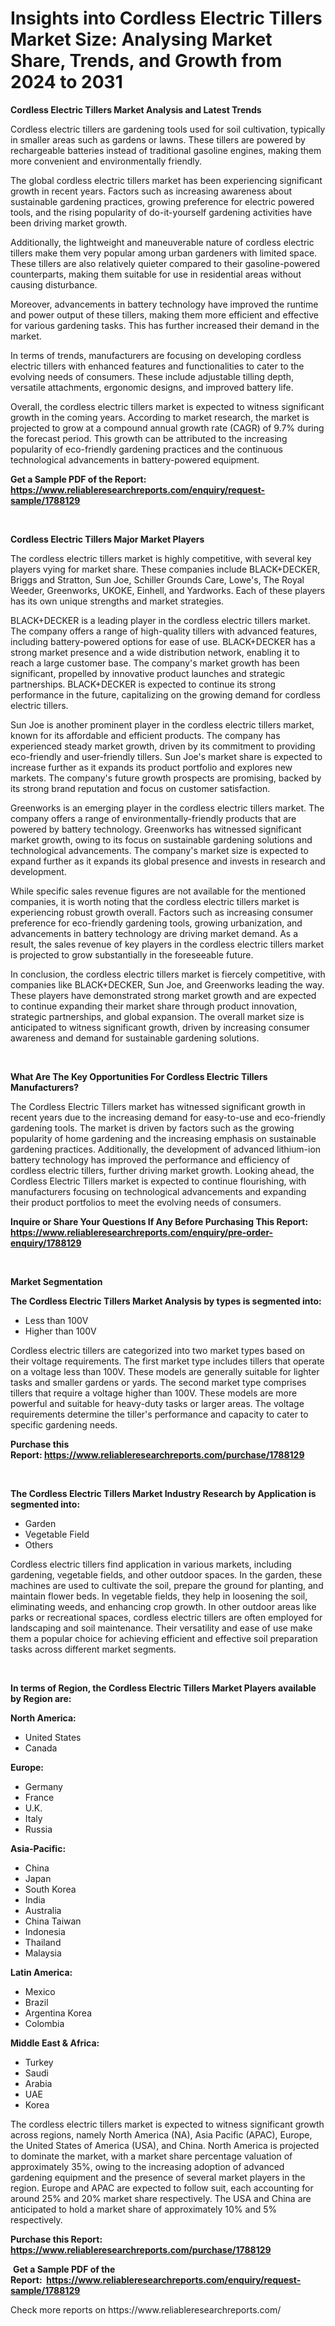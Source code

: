 <p><h1>Insights into Cordless Electric Tillers Market Size: Analysing Market Share, Trends, and Growth from 2024 to 2031</h1></p><p><strong>Cordless Electric Tillers Market Analysis and Latest Trends</strong></p>
<p><p>Cordless electric tillers are gardening tools used for soil cultivation, typically in smaller areas such as gardens or lawns. These tillers are powered by rechargeable batteries instead of traditional gasoline engines, making them more convenient and environmentally friendly.</p><p>The global cordless electric tillers market has been experiencing significant growth in recent years. Factors such as increasing awareness about sustainable gardening practices, growing preference for electric powered tools, and the rising popularity of do-it-yourself gardening activities have been driving market growth.</p><p>Additionally, the lightweight and maneuverable nature of cordless electric tillers make them very popular among urban gardeners with limited space. These tillers are also relatively quieter compared to their gasoline-powered counterparts, making them suitable for use in residential areas without causing disturbance.</p><p>Moreover, advancements in battery technology have improved the runtime and power output of these tillers, making them more efficient and effective for various gardening tasks. This has further increased their demand in the market.</p><p>In terms of trends, manufacturers are focusing on developing cordless electric tillers with enhanced features and functionalities to cater to the evolving needs of consumers. These include adjustable tilling depth, versatile attachments, ergonomic designs, and improved battery life.</p><p>Overall, the cordless electric tillers market is expected to witness significant growth in the coming years. According to market research, the market is projected to grow at a compound annual growth rate (CAGR) of 9.7% during the forecast period. This growth can be attributed to the increasing popularity of eco-friendly gardening practices and the continuous technological advancements in battery-powered equipment.</p></p>
<p><strong>Get a Sample PDF of the Report:&nbsp; <a href="https://www.reliableresearchreports.com/enquiry/request-sample/1788129">https://www.reliableresearchreports.com/enquiry/request-sample/1788129</a></strong></p>
<p>&nbsp;</p>
<p><strong>Cordless Electric Tillers Major Market Players</strong></p>
<p><p>The cordless electric tillers market is highly competitive, with several key players vying for market share. These companies include BLACK+DECKER, Briggs and Stratton, Sun Joe, Schiller Grounds Care, Lowe's, The Royal Weeder, Greenworks, UKOKE, Einhell, and Yardworks. Each of these players has its own unique strengths and market strategies.</p><p>BLACK+DECKER is a leading player in the cordless electric tillers market. The company offers a range of high-quality tillers with advanced features, including battery-powered options for ease of use. BLACK+DECKER has a strong market presence and a wide distribution network, enabling it to reach a large customer base. The company's market growth has been significant, propelled by innovative product launches and strategic partnerships. BLACK+DECKER is expected to continue its strong performance in the future, capitalizing on the growing demand for cordless electric tillers.</p><p>Sun Joe is another prominent player in the cordless electric tillers market, known for its affordable and efficient products. The company has experienced steady market growth, driven by its commitment to providing eco-friendly and user-friendly tillers. Sun Joe's market share is expected to increase further as it expands its product portfolio and explores new markets. The company's future growth prospects are promising, backed by its strong brand reputation and focus on customer satisfaction.</p><p>Greenworks is an emerging player in the cordless electric tillers market. The company offers a range of environmentally-friendly products that are powered by battery technology. Greenworks has witnessed significant market growth, owing to its focus on sustainable gardening solutions and technological advancements. The company's market size is expected to expand further as it expands its global presence and invests in research and development.</p><p>While specific sales revenue figures are not available for the mentioned companies, it is worth noting that the cordless electric tillers market is experiencing robust growth overall. Factors such as increasing consumer preference for eco-friendly gardening tools, growing urbanization, and advancements in battery technology are driving market demand. As a result, the sales revenue of key players in the cordless electric tillers market is projected to grow substantially in the foreseeable future.</p><p>In conclusion, the cordless electric tillers market is fiercely competitive, with companies like BLACK+DECKER, Sun Joe, and Greenworks leading the way. These players have demonstrated strong market growth and are expected to continue expanding their market share through product innovation, strategic partnerships, and global expansion. The overall market size is anticipated to witness significant growth, driven by increasing consumer awareness and demand for sustainable gardening solutions.</p></p>
<p>&nbsp;</p>
<p><strong>What Are The Key Opportunities For Cordless Electric Tillers Manufacturers?</strong></p>
<p><p>The Cordless Electric Tillers market has witnessed significant growth in recent years due to the increasing demand for easy-to-use and eco-friendly gardening tools. The market is driven by factors such as the growing popularity of home gardening and the increasing emphasis on sustainable gardening practices. Additionally, the development of advanced lithium-ion battery technology has improved the performance and efficiency of cordless electric tillers, further driving market growth. Looking ahead, the Cordless Electric Tillers market is expected to continue flourishing, with manufacturers focusing on technological advancements and expanding their product portfolios to meet the evolving needs of consumers.</p></p>
<p><strong>Inquire or Share Your Questions If Any Before Purchasing This Report: <a href="https://www.reliableresearchreports.com/enquiry/pre-order-enquiry/1788129">https://www.reliableresearchreports.com/enquiry/pre-order-enquiry/1788129</a></strong></p>
<p>&nbsp;</p>
<p><strong>Market Segmentation</strong></p>
<p><strong>The Cordless Electric Tillers Market Analysis by types is segmented into:</strong></p>
<p><ul><li>Less than 100V</li><li>Higher than 100V</li></ul></p>
<p><p>Cordless electric tillers are categorized into two market types based on their voltage requirements. The first market type includes tillers that operate on a voltage less than 100V. These models are generally suitable for lighter tasks and smaller gardens or yards. The second market type comprises tillers that require a voltage higher than 100V. These models are more powerful and suitable for heavy-duty tasks or larger areas. The voltage requirements determine the tiller's performance and capacity to cater to specific gardening needs.</p></p>
<p><strong>Purchase this Report:&nbsp;<a href="https://www.reliableresearchreports.com/purchase/1788129">https://www.reliableresearchreports.com/purchase/1788129</a></strong></p>
<p>&nbsp;</p>
<p><strong>The Cordless Electric Tillers Market Industry Research by Application is segmented into:</strong></p>
<p><ul><li>Garden</li><li>Vegetable Field</li><li>Others</li></ul></p>
<p><p>Cordless electric tillers find application in various markets, including gardening, vegetable fields, and other outdoor spaces. In the garden, these machines are used to cultivate the soil, prepare the ground for planting, and maintain flower beds. In vegetable fields, they help in loosening the soil, eliminating weeds, and enhancing crop growth. In other outdoor areas like parks or recreational spaces, cordless electric tillers are often employed for landscaping and soil maintenance. Their versatility and ease of use make them a popular choice for achieving efficient and effective soil preparation tasks across different market segments.</p></p>
<p>&nbsp;</p>
<p><strong>In terms of Region, the Cordless Electric Tillers Market Players available by Region are:</strong></p>
<p>
    <p> <strong> North America: </strong>
        <ul>
            <li>United States</li>
            <li>Canada</li>
        </ul>
        </p> 
    <p> <strong> Europe: </strong>
        <ul>
            <li>Germany</li>
            <li>France</li>
            <li>U.K.</li>
            <li>Italy</li>
            <li>Russia</li>
        </ul>
        </p> 
    <p> <strong> Asia-Pacific: </strong>
        <ul>
            <li>China</li>
            <li>Japan</li>
            <li>South Korea</li>
            <li>India</li>
            <li>Australia</li>
            <li>China Taiwan</li>
            <li>Indonesia</li>
            <li>Thailand</li>
            <li>Malaysia</li>
        </ul>
        </p> 
    <p> <strong> Latin America: </strong>
        <ul>
            <li>Mexico</li>
            <li>Brazil</li>
            <li>Argentina Korea</li>
            <li>Colombia</li>
        </ul>
        </p> 
    <p> <strong> Middle East & Africa: </strong>
        <ul>
            <li>Turkey</li>
            <li>Saudi</li>
            <li>Arabia</li>
            <li>UAE</li>
            <li>Korea</li>
        </ul>
    </p>
    </p>
<p><p>The cordless electric tillers market is expected to witness significant growth across regions, namely North America (NA), Asia Pacific (APAC), Europe, the United States of America (USA), and China. North America is projected to dominate the market, with a market share percentage valuation of approximately 35%, owing to the increasing adoption of advanced gardening equipment and the presence of several market players in the region. Europe and APAC are expected to follow suit, each accounting for around 25% and 20% market share respectively. The USA and China are anticipated to hold a market share of approximately 10% and 5% respectively.</p></p>
<p><strong>Purchase this Report: <a href="https://www.reliableresearchreports.com/purchase/1788129">https://www.reliableresearchreports.com/purchase/1788129</a></strong></p>
<p>&nbsp;<strong>Get a Sample PDF of the Report:&nbsp;&nbsp;<a href="https://www.reliableresearchreports.com/enquiry/request-sample/1788129">https://www.reliableresearchreports.com/enquiry/request-sample/1788129</a></strong></p>
<p><strong></strong></p>
<p>Check more reports on https://www.reliableresearchreports.com/</p>